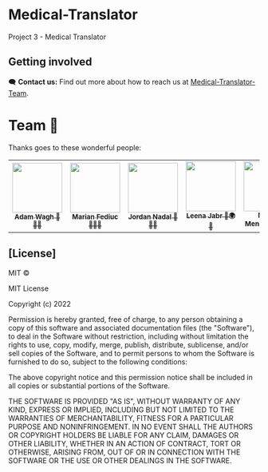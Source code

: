 # Medical-Translator
Project 3 - Medical Translator



























## Getting involved

🗨️ **Contact us:**
Find out more about how to reach us at
[Medical-Translator-Team](https://github.com/adamwagh512/Medical-Translator).


# Team 👏

Thanks goes to these wonderful people:

<!-- ALL-CONTRIBUTORS-LIST:START - Do not remove or modify this section -->
<!-- prettier-ignore-start -->
<!-- markdownlint-disable -->
<table>
  <tr>
<td align="center"><a href="https://github.com/adamwagh512"><img src="https://avatars.githubusercontent.com/u/106627977?v=4" width="100px;" alt=""/><br /><sub><b>Adam Wagh 🧭💡🎤 </b></sub></a></td>
<td align="center"><a href="https://github.com/marianfediuc"><img src="https://avatars.githubusercontent.com/u/107372356?v=4" width="100px;" alt=""/><br /><sub><b>Marian Fediuc 🧑‍📆🏫</b></sub></a></td>
<td align="center"><a href="https://github.com/jnadal22"><img src="https://avatars.githubusercontent.com/u/106439905?v=4" width="100px;" alt=""/><br /><sub><b>Jordan Nadal 🎨💡🧩</b></sub></a></td>
<td align="center"><a href="https://github.com/LeenaJabr"><img src="https://avatars.githubusercontent.com/u/107494937?v=4" width="100px;" alt=""/><br /><sub><b>Leena Jabr 🧩🌍📖</b></sub></a></td>
<td align="center"><a href="https://github.com/mmdoza002"><img src="https://avatars.githubusercontent.com/u/103911356?v=4" width="100px;" alt=""/><br /><sub><b>Martin Mendoza 🌍🔌📖</b></sub></a></td>
 </tr>
</table>

<!-- markdownlint-restore -->
<!-- prettier-ignore-end -->

<!-- ALL-CONTRIBUTORS-LIST:END -->


## [License]  
 
MIT © 

MIT License

Copyright (c) 2022

Permission is hereby granted, free of charge, to any person obtaining a copy of this software and associated documentation files (the "Software"), to deal in the Software without restriction, including without limitation the rights to use, copy, modify, merge, publish, distribute, sublicense, and/or sell copies of the Software, and to permit persons to whom the Software is furnished to do so, subject to the following conditions:

The above copyright notice and this permission notice shall be included in all copies or substantial portions of the Software.

THE SOFTWARE IS PROVIDED "AS IS", WITHOUT WARRANTY OF ANY KIND, EXPRESS OR IMPLIED, INCLUDING BUT NOT LIMITED TO THE WARRANTIES OF MERCHANTABILITY, FITNESS FOR A PARTICULAR PURPOSE AND NONINFRINGEMENT. IN NO EVENT SHALL THE AUTHORS OR COPYRIGHT HOLDERS BE LIABLE FOR ANY CLAIM, DAMAGES OR OTHER LIABILITY, WHETHER IN AN ACTION OF CONTRACT, TORT OR OTHERWISE, ARISING FROM, OUT OF OR IN CONNECTION WITH THE SOFTWARE OR THE USE OR OTHER DEALINGS IN THE SOFTWARE.
